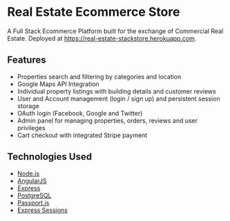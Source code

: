 # Real Estate Ecommerce Store

A Full Stack Ecommerce Platform built for the exchange of Commercial Real Estate. Deployed at https://real-estate-stackstore.herokuapp.com.

## Features
- Properties search and filtering by categories and location
- Google Maps API Integration
- Individual property listings with building details and customer reviews
- User and Account management (login / sign up) and persistent session storage
- OAuth login (Facebook, Google and Twitter)
- Admin panel for managing properties, orders, reviews and user privileges
- Cart checkout with integrated Stripe payment

## Technologies Used
- [Node.js](https://nodejs.org/en/)
- [AngularJS](https://angularjs.org/)
- [Express](https://expressjs.com/)
- [PostgreSQL](https://www.postgresql.org/)
- [Passport.js](http://passportjs.org/)
- [Express Sessions](https://github.com/expressjs/session)
